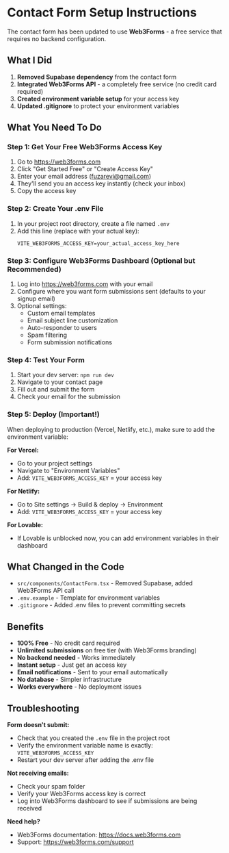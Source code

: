 # Contact Form Setup Instructions

The contact form has been updated to use **Web3Forms** - a free service that requires no backend configuration.

## What I Did

1. **Removed Supabase dependency** from the contact form
2. **Integrated Web3Forms API** - a completely free service (no credit card required)
3. **Created environment variable setup** for your access key
4. **Updated .gitignore** to protect your environment variables

## What You Need To Do

### Step 1: Get Your Free Web3Forms Access Key

1. Go to https://web3forms.com
2. Click "Get Started Free" or "Create Access Key"
3. Enter your email address (fuzarevi@gmail.com)
4. They'll send you an access key instantly (check your inbox)
5. Copy the access key

### Step 2: Create Your .env File

1. In your project root directory, create a file named `.env`
2. Add this line (replace with your actual key):
   ```
   VITE_WEB3FORMS_ACCESS_KEY=your_actual_access_key_here
   ```

### Step 3: Configure Web3Forms Dashboard (Optional but Recommended)

1. Log into https://web3forms.com with your email
2. Configure where you want form submissions sent (defaults to your signup email)
3. Optional settings:
   - Custom email templates
   - Email subject line customization
   - Auto-responder to users
   - Spam filtering
   - Form submission notifications

### Step 4: Test Your Form

1. Start your dev server: `npm run dev`
2. Navigate to your contact page
3. Fill out and submit the form
4. Check your email for the submission

### Step 5: Deploy (Important!)

When deploying to production (Vercel, Netlify, etc.), make sure to add the environment variable:

**For Vercel:**
- Go to your project settings
- Navigate to "Environment Variables"
- Add: `VITE_WEB3FORMS_ACCESS_KEY` = your access key

**For Netlify:**
- Go to Site settings → Build & deploy → Environment
- Add: `VITE_WEB3FORMS_ACCESS_KEY` = your access key

**For Lovable:**
- If Lovable is unblocked now, you can add environment variables in their dashboard

## What Changed in the Code

- `src/components/ContactForm.tsx` - Removed Supabase, added Web3Forms API call
- `.env.example` - Template for environment variables
- `.gitignore` - Added .env files to prevent committing secrets

## Benefits

- **100% Free** - No credit card required
- **Unlimited submissions** on free tier (with Web3Forms branding)
- **No backend needed** - Works immediately
- **Instant setup** - Just get an access key
- **Email notifications** - Sent to your email automatically
- **No database** - Simpler infrastructure
- **Works everywhere** - No deployment issues

## Troubleshooting

**Form doesn't submit:**
- Check that you created the `.env` file in the project root
- Verify the environment variable name is exactly: `VITE_WEB3FORMS_ACCESS_KEY`
- Restart your dev server after adding the .env file

**Not receiving emails:**
- Check your spam folder
- Verify your Web3Forms access key is correct
- Log into Web3Forms dashboard to see if submissions are being received

**Need help?**
- Web3Forms documentation: https://docs.web3forms.com
- Support: https://web3forms.com/support
